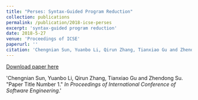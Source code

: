 ```yaml
---
title: "Perses: Syntax-Guided Program Reduction"
collection: publications
permalink: /publication/2018-icse-perses
excerpt: 'syntax-guided program reduction'
date: 2018-5-27
venue: 'Proceedings of ICSE'
paperurl: ''
citation: 'Chengnian Sun, Yuanbo Li, Qirun Zhang, Tianxiao Gu and Zhendong Su. &quot;Perses: Syntax-Guided Program Reduction.&quot; <i>In Proceedings of International Conference of Software Engineering</i>.'
---
```

[Download paper here](http://chengniansun.bitbucket.io/papers/perses.pdf)

'Chengnian Sun, Yuanbo Li, Qirun Zhang, Tianxiao Gu and Zhendong Su. &quot;Paper Title Number 1.&quot; <i>In Proceedings of International Conference of Software Engineering</i>.'




























